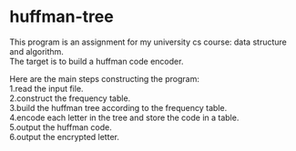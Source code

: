 # huffman-tree
This program is an assignment for my university cs course: data structure and algorithm.  
The target is to build a huffman code encoder.  
  
Here are the main steps constructing the program:  
1.read the input file.  
2.construct the frequency table.  
3.build the huffman tree according to the frequency table.  
4.encode each letter in the tree and store the code in a table.  
5.output the huffman code.  
6.output the encrypted letter.  

